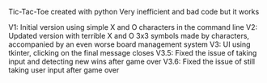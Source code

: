 Tic-Tac-Toe created with python
Very inefficient and bad code but it works

V1: Initial version using simple X and O characters in the command line
V2: Updated version with terrible X and O 3x3 symbols made by characters, accompanied by an even worse board management system
V3: UI using tkinter, clicking on the final message closes
V3.5: Fixed the issue of taking input and detecting new wins after game over
V3.6: Fixed the issue of still taking user input after game over 
